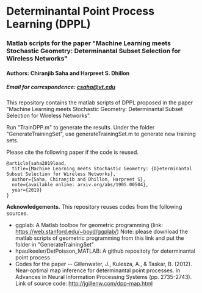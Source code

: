 # Determinantal Point Process Learning (DPPL)
### Matlab scripts for the paper "Machine Learning meets Stochastic Geometry: Determinantal Subset Selection for Wireless Networks"
#### Authors: Chiranjib Saha and Harpreet S. Dhillon
##### Email for correspondence: csaha@vt.edu

This repository contains the matlab scripts of DPPL proposed in the paper "Machine Learning meets Stochastic Geometry:
Determinantal Subset Selection for Wireless
Networks". 

Run "TrainDPP.m" to generate the results.
Under the folder "GenerateTrainingSet", use generateTrainingSet.m to generate new training sets.

Please cite the following paper if the code is reused. 
```
@article{saha2019load,
  title={Machine Learning meets Stochastic Geometry: {D}eterminantal Subset Selection for Wireless Networks},
  author={Saha, Chiranjib and Dhillon, Harpreet S},
  note={available online: arxiv.org/abs/1905.00504},
  year={2019}
}
```
**Acknowledgements.**
This repository reuses codes from the following sources. 
- ggplab: A Matlab toolbox for geometric programming (link: https://web.stanford.edu/~boyd/ggplab/)
  Note: please download the matlab scripts of geometric programming from this link and put the folder in "GenerateTrainingSet"
- hpaulkeeler/DetPoisson_MATLAB: A github repositoty for determinantal point process
- Codes for the paper --
 Gillenwater, J., Kulesza, A., & Taskar, B. (2012). Near-optimal map inference for determinantal point processes. In Advances in Neural  Information Processing Systems (pp. 2735-2743).
  Link of source code: http://jgillenw.com/dpp-map.html 

